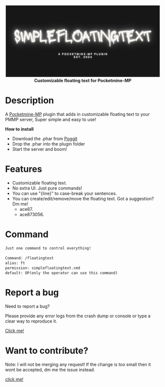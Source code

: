 <p align="center">
    <a href="https://github.com/Terpz710/SimpleFloatingText"><img src="https://github.com/Terpz710/SimpleFloatingText/blob/main/icon.png"></img></a><br>
    <b>Customizable floating text for Pocketmine-MP</b>

# Description

A [Pocketmine-MP](https://pmmp.io) plugin that adds in customizable floating text to your PMMP server, Super simple and easy to use!

**How to install**

* Download the .phar from [Poggit](https://poggit.pmmp.io/ci/Terpz710/SimpleFloatingText/~)
* Drop the .phar into the plugin folder
* Start the server and boom!

# Features 

* Customizable floating text.
* No extra UI. Just pure commands!
* You can use "{line}" to case-break your sentences.
* You can create/edit/remove/move the floating text.
  Got a suggestion? Dm me!
    * ace87.
    * ace873056.
 
# Command

```
Just one command to control everything!

Command: /floatingtext
alias: ft
permission: simplefloatingtext.cmd
default: OP(only the operator can use this command)
```

# Report a bug

Need to report a bug?

Please provide any error logs from the crash dump or console or type a clear way to reproduce it.

[Click me!](https://github.com/Terpz710/SimpleFloatingText/issues/new)

# Want to contribute?

Note: I will not be merging any request! If the change is too small then it wont be accepted, dm me the issue instead.

[click me!](https://github.com/Terpz710/SimpleFloatingText/pulls)
